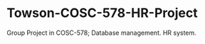Towson-COSC-578-HR-Project
==========================

Group Project in COSC-578; Database management. HR system.